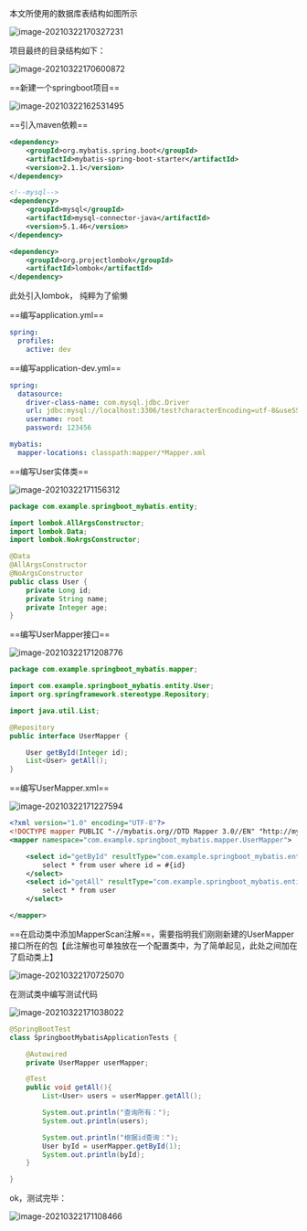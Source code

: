 



本文所使用的数据库表结构如图所示

![image-20210322170327231](D:\My\2021\dev\java\springboot\springboot整合mybatis.assets\image-20210322170327231.png)



项目最终的目录结构如下：

![image-20210322170600872](D:\My\2021\dev\java\springboot\springboot整合mybatis.assets\image-20210322170600872.png)





==新建一个springboot项目==

![image-20210322162531495](D:\My\2021\dev\java\springboot\springboot整合mybatis.assets\image-20210322162531495.png)



==引入maven依赖==

```xml
<dependency>
    <groupId>org.mybatis.spring.boot</groupId>
    <artifactId>mybatis-spring-boot-starter</artifactId>
    <version>2.1.1</version>
</dependency>

<!--mysql-->
<dependency>
    <groupId>mysql</groupId>
    <artifactId>mysql-connector-java</artifactId>
    <version>5.1.46</version>
</dependency>

<dependency>
    <groupId>org.projectlombok</groupId>
    <artifactId>lombok</artifactId>
</dependency>
```

此处引入lombok， 纯粹为了偷懒



==编写application.yml==

```yaml
spring:
  profiles:
    active: dev
```



==编写application-dev.yml==

```yaml
spring:
  datasource:
    driver-class-name: com.mysql.jdbc.Driver
    url: jdbc:mysql://localhost:3306/test?characterEncoding=utf-8&useSSL=false
    username: root
    password: 123456

mybatis:
  mapper-locations: classpath:mapper/*Mapper.xml

```

==编写User实体类==

![image-20210322171156312](D:\My\2021\dev\java\springboot\springboot整合mybatis.assets\image-20210322171156312.png)

```java
package com.example.springboot_mybatis.entity;

import lombok.AllArgsConstructor;
import lombok.Data;
import lombok.NoArgsConstructor;

@Data
@AllArgsConstructor
@NoArgsConstructor
public class User {
    private Long id;
    private String name;
    private Integer age;
}

```



==编写UserMapper接口==

![image-20210322171208776](D:\My\2021\dev\java\springboot\springboot整合mybatis.assets\image-20210322171208776.png)

```java
package com.example.springboot_mybatis.mapper;

import com.example.springboot_mybatis.entity.User;
import org.springframework.stereotype.Repository;

import java.util.List;

@Repository
public interface UserMapper {

    User getById(Integer id);
    List<User> getAll();
}

```



==编写UserMapper.xml==

![image-20210322171227594](D:\My\2021\dev\java\springboot\springboot整合mybatis.assets\image-20210322171227594.png)

```xml
<?xml version="1.0" encoding="UTF-8"?>
<!DOCTYPE mapper PUBLIC "-//mybatis.org//DTD Mapper 3.0//EN" "http://mybatis.org/dtd/mybatis-3-mapper.dtd">
<mapper namespace="com.example.springboot_mybatis.mapper.UserMapper">

    <select id="getById" resultType="com.example.springboot_mybatis.entity.User">
        select * from user where id = #{id}
    </select>
    <select id="getAll" resultType="com.example.springboot_mybatis.entity.User">
        select * from user
    </select>

</mapper>
```



==在启动类中添加MapperScan注解==，需要指明我们刚刚新建的UserMapper接口所在的包【此注解也可单独放在一个配置类中，为了简单起见，此处之间加在了启动类上】

![image-20210322170725070](D:\My\2021\dev\java\springboot\springboot整合mybatis.assets\image-20210322170725070.png)



在测试类中编写测试代码

![image-20210322171038022](D:\My\2021\dev\java\springboot\springboot整合mybatis.assets\image-20210322171038022.png)



```java
@SpringBootTest
class SpringbootMybatisApplicationTests {

    @Autowired
    private UserMapper userMapper;

    @Test
    public void getAll(){
        List<User> users = userMapper.getAll();

        System.out.println("查询所有：");
        System.out.println(users);

        System.out.println("根据id查询：");
        User byId = userMapper.getById(1);
        System.out.println(byId);
    }

}
```



ok，测试完毕：

![image-20210322171108466](D:\My\2021\dev\java\springboot\springboot整合mybatis.assets\image-20210322171108466.png)